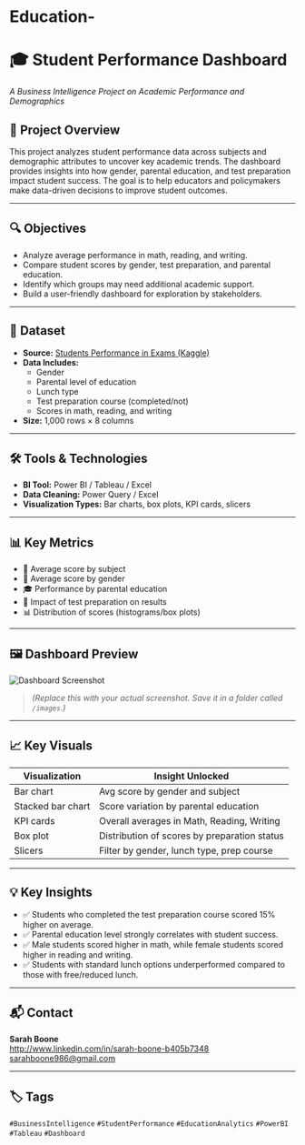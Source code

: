 # Education-
# 🎓 Student Performance Dashboard
*A Business Intelligence Project on Academic Performance and Demographics*

## 📌 Project Overview
This project analyzes student performance data across subjects and demographic attributes to uncover key academic trends. The dashboard provides insights into how gender, parental education, and test preparation impact student success. The goal is to help educators and policymakers make data-driven decisions to improve student outcomes.

---

## 🔍 Objectives
- Analyze average performance in math, reading, and writing.
- Compare student scores by gender, test preparation, and parental education.
- Identify which groups may need additional academic support.
- Build a user-friendly dashboard for exploration by stakeholders.

---

## 📁 Dataset
- **Source:** [Students Performance in Exams (Kaggle)](https://www.kaggle.com/datasets/spscientist/students-performance-in-exams)
- **Data Includes:**
  - Gender
  - Parental level of education
  - Lunch type
  - Test preparation course (completed/not)
  - Scores in math, reading, and writing
- **Size:** 1,000 rows × 8 columns

---

## 🛠️ Tools & Technologies
- **BI Tool:** Power BI / Tableau / Excel
- **Data Cleaning:** Power Query / Excel
- **Visualization Types:** Bar charts, box plots, KPI cards, slicers

---

## 📊 Key Metrics
- 🧮 Average score by subject
- 👥 Average score by gender
- 🎓 Performance by parental education
- 🧪 Impact of test preparation on results
- 📊 Distribution of scores (histograms/box plots)

---

## 🖼️ Dashboard Preview
![Dashboard Screenshot](images/student_performance_dashboard.png)

> *(Replace this with your actual screenshot. Save it in a folder called `/images`.)*

---

## 📈 Key Visuals
| Visualization     | Insight Unlocked                                 |
|-------------------|--------------------------------------------------|
| Bar chart         | Avg score by gender and subject                  |
| Stacked bar chart | Score variation by parental education            |
| KPI cards         | Overall averages in Math, Reading, Writing       |
| Box plot          | Distribution of scores by preparation status     |
| Slicers           | Filter by gender, lunch type, prep course        |

---

## 💡 Key Insights
- ✅ Students who completed the test preparation course scored 15% higher on average.
- ✅ Parental education level strongly correlates with student success.
- ✅ Male students scored higher in math, while female students scored higher in reading and writing.
- ✅ Students with standard lunch options underperformed compared to those with free/reduced lunch.

---

## 📬 Contact
**Sarah Boone**  
http://www.linkedin.com/in/sarah-boone-b405b7348
sarahboone986@gmail.com

---

## 🏷️ Tags
`#BusinessIntelligence` `#StudentPerformance` `#EducationAnalytics` `#PowerBI` `#Tableau` `#Dashboard`
